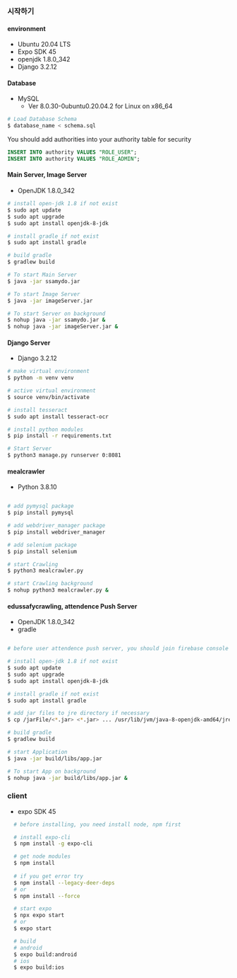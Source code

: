 ### 시작하기

#### environment
- Ubuntu 20.04 LTS
- Expo SDK 45
- openjdk 1.8.0_342
- Django 3.2.12

#### Database

* MySQL 
  * Ver 8.0.30-0ubuntu0.20.04.2 for Linux on x86_64

```bash
# Load Database Schema
$ database_name < schema.sql
```

You should add authorities into your authority table for security

```sql
INSERT INTO authority VALUES "ROLE_USER";
INSERT INTO authority VALUES "ROLE_ADMIN";
```





#### Main Server, Image Server

* OpenJDK 1.8.0_342

```bash
# install open-jdk 1.8 if not exist
$ sudo apt update
$ sudo apt upgrade
$ sudo apt install openjdk-8-jdk

# install gradle if not exist
$ sudo apt install gradle

# build gradle
$ gradlew build

# To start Main Server
$ java -jar ssamydo.jar

# To start Image Server
$ java -jar imageServer.jar

# To start Server on background
$ nohup java -jar ssamydo.jar &
$ nohup java -jar imageServer.jar &
```



#### Django Server

* Django 3.2.12

```bash
# make virtual environment
$ python -m venv venv

# active virtual environment
$ source venv/bin/activate

# install tesseract
$ sudo apt install tesseract-ocr

# install python modules
$ pip install -r requirements.txt

# Start Server
$ python3 manage.py runserver 0:8081
```

#### mealcrawler

* Python 3.8.10

```bash 

# add pymysql package
$ pip install pymysql

# add webdriver_manager package
$ pip install webdriver_manager

# add selenium package
$ pip install selenium

# start Crawling
$ python3 mealcrawler.py

# start Crawling background
$ nohup python3 mealcrawler.py &
```

#### edussafycrawling, attendence Push Server

* OpenJDK 1.8.0_342
* gradle 
```bash

# before user attendence push server, you should join firebase console first

# install open-jdk 1.8 if not exist
$ sudo apt update
$ sudo apt upgrade
$ sudo apt install openjdk-8-jdk

# install gradle if not exist
$ sudo apt install gradle

# add jar files to jre directory if necessary
$ cp /jarFile/<*.jar> <*.jar> ... /usr/lib/jvm/java-8-openjdk-amd64/jre/

# build gradle
$ gradlew build

# start Application
$ java -jar build/libs/app.jar

# To start App on background
$ nohup java -jar build/libs/app.jar &
```

### client

* expo SDK 45

```bash
  # before installing, you need install node, npm first

  # install expo-cli
  $ npm install -g expo-cli

  # get node modules
  $ npm install
  
  # if you get error try
  $ npm install --legacy-deer-deps 
  # or
  $ npm install --force

  # start expo
  $ npx expo start
  # or
  $ expo start

  # build
  # android
  $ expo build:android
  # ios
  $ expo build:ios
```
